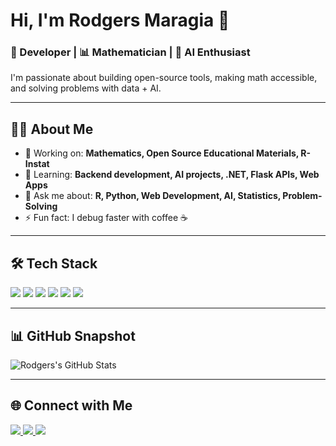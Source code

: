 # Hi, I'm Rodgers Maragia 👋  

### 🚀 Developer | 📊 Mathematician | 🤖 AI Enthusiast  

I'm passionate about building open-source tools, making math accessible, and solving problems with data + AI.  

---

## 👨‍💻 About Me
- 🔭 Working on: **Mathematics, Open Source Educational Materials, R-Instat**
- 🌱 Learning: **Backend development, AI projects, .NET, Flask APIs, Web Apps**
- 💬 Ask me about: **R, Python, Web Development, AI, Statistics, Problem-Solving**
- ⚡ Fun fact: I debug faster with coffee ☕  

---

## 🛠 Tech Stack
<p>
  <img src="https://img.shields.io/badge/Python-3776AB?logo=python&logoColor=white" />
  <img src="https://img.shields.io/badge/R-276DC3?logo=r&logoColor=white" />
  <img src="https://img.shields.io/badge/JavaScript-F7DF1E?logo=javascript&logoColor=black" />
  <img src="https://img.shields.io/badge/Flask-000000?logo=flask&logoColor=white" />
  <img src="https://img.shields.io/badge/.NET-512BD4?logo=dotnet&logoColor=white" />
  <img src="https://img.shields.io/badge/React-20232A?logo=react&logoColor=61DAFB" />
</p>

---

## 📊 GitHub Snapshot
![Rodgers's GitHub Stats](https://github-readme-stats.vercel.app/api?username=rockjunior&show_icons=true&theme=radical&hide_border=true)

---

## 🌐 Connect with Me
<p>
  <a href="https://www.linkedin.com/in/rodgers-maragia-20a8b5265/">
    <img src="https://img.shields.io/badge/LinkedIn-0077B5?logo=linkedin&logoColor=white"/>
  </a>
  <a href="https://x.com/EmarRoman">
    <img src="https://img.shields.io/badge/Twitter-1DA1F2?logo=twitter&logoColor=white"/>
  </a>
  <a href="mailto:r28081999m@gmail.com">
    <img src="https://img.shields.io/badge/Email-D14836?logo=gmail&logoColor=white"/>
  </a>
</p>
